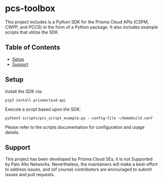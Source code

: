 # pcs-toolbox

This project includes is a Python SDK for the Prisma Cloud APIs (CSPM, CWPP, and PCCS) in the form of a Python package.
It also includes example scripts that utilize the SDK.


## Table of Contents

* [Setup](#Setup)
* [Support](#Support)


## Setup

Install the SDK via:

```
pip3 install prismacloud-api
```

Execute a script based upon the SDK:

```
python3 scripts/pcs_script_example.py --config-file ~/demobuild.conf
```

Please refer to the scripts documentation for configuration and usage details.


## Support

This project has been developed by Prisma Cloud SEs, it is not Supported by Palo Alto Networks.
Nevertheless, the maintainers will make a best-effort to address issues, and (of course) contributors are encouraged to submit issues and pull requests.

